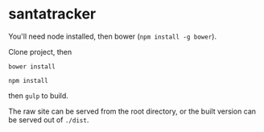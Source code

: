 santatracker
============

You'll need node installed, then bower (`npm install -g bower`).

Clone project, then

`bower install`

`npm install`

then `gulp` to build.

The raw site can be served from the root directory, or the built version can be
served out of `./dist`.
